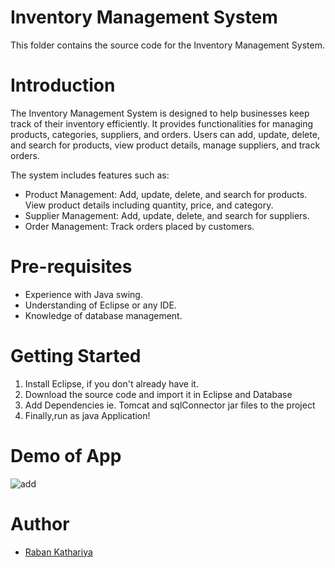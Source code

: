 # Inventory Management System

This folder contains the source code for the Inventory Management System.


# Introduction
The Inventory Management System is designed to help businesses keep track of their inventory efficiently. It provides functionalities for managing products, categories, suppliers, and orders. Users can add, update, delete, and search for products, view product details, manage suppliers, and track orders.

The system includes features such as:
* Product Management: Add, update, delete, and search for products. View product details including quantity, price, and category.
* Supplier Management: Add, update, delete, and search for suppliers.
* Order Management: Track orders placed by customers.

# Pre-requisites
* Experience with Java swing.
* Understanding of Eclipse or any IDE.
* Knowledge of database management.

# Getting Started
1. Install Eclipse, if you don't already have it.
2. Download the source code and import it in Eclipse and Database
3. Add Dependencies ie. Tomcat and sqlConnector jar files to the project
4. Finally,run as java Application!


# Demo of App
![add](gif/WordsApp.gif)


# Author

- [Raban Kathariya](https://www.github.com/raban2)
